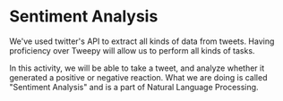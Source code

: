 # Sentiment Analysis

We've used twitter's API to extract all kinds of data from tweets. Having proficiency over Tweepy will allow us to perform all kinds of tasks.

In this activity, we will be able to take a tweet, and analyze whether it generated a positive or negative reaction. What we are doing is called "Sentiment Analysis" and is a part of Natural Language Processing.

